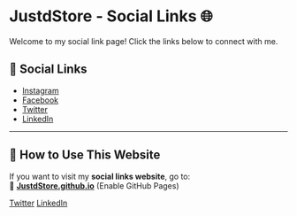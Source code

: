 # JustdStore - Social Links 🌐

Welcome to my social link page! Click the links below to connect with me.

## 🔗 Social Links
- [Instagram](https://instagram.com/JustdStore)
- [Facebook](https://facebook.com/JustdStore)
- [Twitter](https://twitter.com/JustdStore)
- [LinkedIn](https://linkedin.com/in/JustdStore)

---

## 🌟 How to Use This Website
If you want to visit my **social links website**, go to:  
🔗 **[JustdStore.github.io](https://JustdStore.github.io/)** (Enable GitHub Pages)

   <a href="https://twitter.com/JustdStore" target="_blank" class="link twitter">Twitter</a>
            <a href="https://linkedin.com/in/JustdStore" target="_blank" class="link linkedin">LinkedIn</a>
        </div>
    </div>
</body>
</html>
